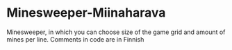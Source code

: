 # Minesweeper-Miinaharava
Minesweeper, in which you can choose size of the game grid and amount of mines per line.
Comments in code are in Finnish


